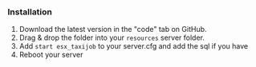 ### Installation
1) Download the latest version in the "code" tab on GitHub.
2) Drag & drop the folder into your `resources` server folder.
4) Add `start esx_taxijob` to your server.cfg and add the sql if you have
5) Reboot your server